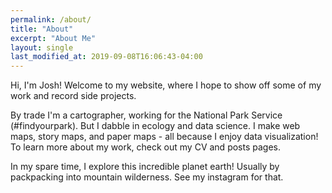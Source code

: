 ```yaml
---
permalink: /about/
title: "About"
excerpt: "About Me"
layout: single
last_modified_at: 2019-09-08T16:06:43-04:00
---
```


Hi, I'm Josh!  Welcome to my website, where I hope to show off some of my work and record side projects.

By trade I'm a cartographer, working for the National Park Service (#findyourpark).  But I dabble in ecology and data science.  I make web maps, story maps, and paper maps - all because I enjoy data visualization!  To learn more about my work, check out my CV and posts pages.

In my spare time, I explore this incredible planet earth!  Usually by packpacking into mountain wilderness.  See my instagram for that.
